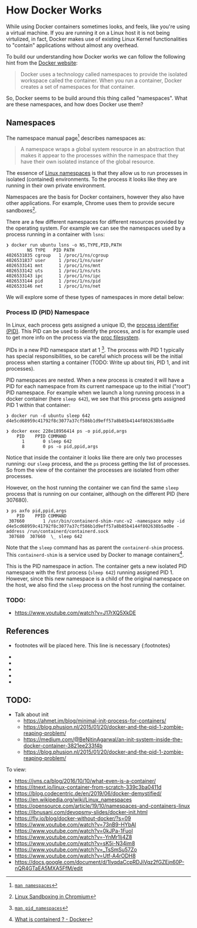 
# How Docker Works

While using Docker containers sometimes looks, and feels, like you're using a virtual machine. If you are running it on a Linux host it is not being virtulized, in fact, Docker makes use of existing Linux Kernel functionalities to "contain" applications without almost any overhead.

To build our understanding how Docker works we can follow the following hint from the [Docker website](https://docs.docker.com/get-started/overview/#the-underlying-technology):
>  Docker uses a technology called namespaces to provide the isolated workspace called the container. When you run a container, Docker creates a set of namespaces for that container.

So, Docker seems to be build around this thing called "namespaces". What are these namespaces, and how does Docker use them?


## Namespaces

The namespace manual page[^man-namespaces] describes namespaces as:
> A namespace wraps a global system resource in an abstraction that makes it appear to the processes within the namespace that they have their own isolated instance of the global resource.

The essence of [Linux namespaces](https://en.wikipedia.org/wiki/Linux_namespaces) is that they allow us to run processes in isolated (contained) environments. To the process it looks like they are running in their own private environment. 

Namespaces are the basis for Docker containers, however they also have other applications. For example, Chrome uses them to provide secure sandboxes[^chromium-sandboxing].

There are a few different namespaces for different resources provided by the operating system. For example we can see the namespaces used by a process running in a container with `lsns`:
```
❯ docker run ubuntu lsns -o NS,TYPE,PID,PATH
        NS TYPE   PID PATH
4026531835 cgroup   1 /proc/1/ns/cgroup
4026531837 user     1 /proc/1/ns/user
4026533141 mnt      1 /proc/1/ns/mnt
4026533142 uts      1 /proc/1/ns/uts
4026533143 ipc      1 /proc/1/ns/ipc
4026533144 pid      1 /proc/1/ns/pid
4026533146 net      1 /proc/1/ns/net
```

We will explore some of these types of namespaces in more detail below:


### Process ID (PID) Namespace

In Linux, each process gets assigned a unique ID, the [process identifier (PID)](https://en.wikipedia.org/wiki/Process_identifier). This PID can be used to identify the process, and is for example used to get more info on the process via the [proc filesystem](https://en.wikipedia.org/wiki/Procfs).

PIDs in a new PID namespace start at 1 [^man-pid-namespaces-]. The process with PID 1 typically has special responsibilities, so be careful which process will be the initial process when starting a container (TODO: Write up about tini, PID 1, and init processes).

PID namespaces are nested. When a new process is created it will have a PID for each namespace from its current namespace up to the initial ("root") PID namespace. For example when we launch a long running process in a docker container (here `sleep 642`), we see that this process gets assigned PID 1 within that container:

```
❯ docker run -d ubuntu sleep 642
d4e5cd68959c41792f8c3077a37cf586b1d9eff57a8b85b4144f802638b5ad0e

❯ docker exec 228e18956414 ps -o pid,ppid,args
    PID    PPID COMMAND
      1       0 sleep 642
      8       0 ps -o pid,ppid,args
```
Notice that inside the container it looks like there are only two processes running: our `sleep` process, and the `ps` process getting the list of processes. So from the view of the container the processes are isolated from other processes.

However, on the host running the container we can find the same `sleep` process that is running on our container, although on the different PID (here 307680).
```
❯ ps axfo pid,ppid,args
    PID    PPID COMMAND
 307660       1 /usr/bin/containerd-shim-runc-v2 -namespace moby -id d4e5cd68959c41792f8c3077a37cf586b1d9eff57a8b85b4144f802638b5ad0e -address /run/containerd/containerd.sock
 307680  307660  \_ sleep 642
```
Note that the `sleep` command has as parent the `containerd-shim` process. This `containerd-shim` is a service used by Docker to manage containers[^docker-containerd].

This is the PID namespace in action. The container gets a new isolated PID namespace with the first process (`sleep 642`) running assigned PID 1. However, since this new namespace is a child of the original namespace on the host, we also find the `sleep` process on the host running the container. 


### TODO:
- https://www.youtube.com/watch?v=J17rXQ5XkDE




## References

* footnotes will be placed here. This line is necessary
{:footnotes}
- [^chromium-sandboxing]: [Linux Sandboxing in Chromium](https://chromium.googlesource.com/chromium/src/+/HEAD/docs/linux/sandboxing.md)
- [^man-namespaces]: [`man namespaces`](https://man7.org/linux/man-pages/man7/namespaces.7.html)
- [^man-pid-namespaces-]: [`man pid_namespaces`](https://man7.org/linux/man-pages/man7/pid_namespaces.7.html)
- [^man-proc]: [`man proc`](https://man7.org/linux/man-pages/man5/proc.5.html)
- [^docker-containerd]: [What is containerd ? - Docker](https://www.docker.com/blog/what-is-containerd-runtime/)

## TODO:
- Talk about init
    - https://ahmet.im/blog/minimal-init-process-for-containers/
    - https://blog.phusion.nl/2015/01/20/docker-and-the-pid-1-zombie-reaping-problem/
    - https://medium.com/@BeNitinAgarwal/an-init-system-inside-the-docker-container-3821ee233f4b
    - https://blog.phusion.nl/2015/01/20/docker-and-the-pid-1-zombie-reaping-problem/

To view:
- https://jvns.ca/blog/2016/10/10/what-even-is-a-container/
- https://itnext.io/linux-container-from-scratch-339c3ba0411d
- https://blog.codecentric.de/en/2019/06/docker-demystified/
- https://en.wikipedia.org/wiki/Linux_namespaces
- https://opensource.com/article/19/10/namespaces-and-containers-linux
- https://ibnusani.com/devopsmy-slides/docker-init.html
- https://fly.io/blog/docker-without-docker/?s=09
- https://www.youtube.com/watch?v=73nB9-HYbAI
- https://www.youtube.com/watch?v=0kJPa-1FuoI
- https://www.youtube.com/watch?v=-YnMr1lj4Z8
- https://www.youtube.com/watch?v=sK5i-N34im8
- https://www.youtube.com/watch?v=_TsSmSu57Zo
- https://www.youtube.com/watch?v=Utf-A4rODH8
- https://docs.google.com/document/d/1IyqdaCcpRDJiVqz2fGZEjn60P-nQR4GTaEA5MXA5FfM/edit